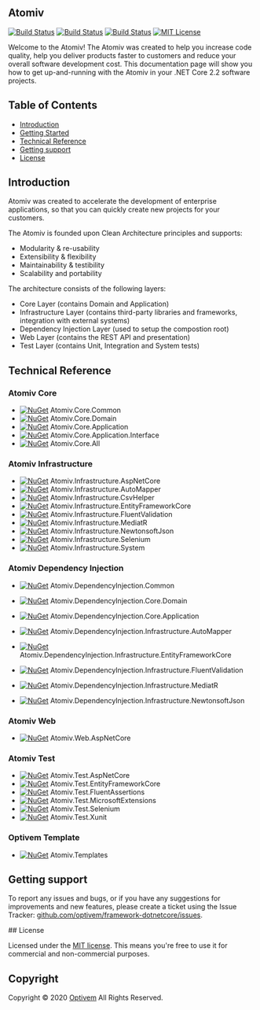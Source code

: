 ## Atomiv

[![Build Status](https://img.shields.io/appveyor/ci/optivem/framework-dotnetcore.svg)](https://ci.appveyor.com/project/optivem/framework-dotnetcore)
[![Build Status](https://dev.azure.com/optivem/Optivem%20Framework/_apis/build/status/optivem.framework-dotnetcore?branchName=develop)](https://dev.azure.com/optivem/Optivem%20Framework/_build/latest?definitionId=1&branchName=develop)
[![Build Status](https://dev.azure.com/optivem/Optivem%20Framework/_apis/build/status/optivem.framework-dotnetcore?branchName=master)](https://dev.azure.com/optivem/Optivem%20Framework/_build/latest?definitionId=1&branchName=master)
[![MIT License](http://img.shields.io/badge/license-MIT-brightgreen.svg)](http://opensource.org/licenses/MIT)

Welcome to the Atomiv! The Atomiv was created to help you increase code quality, help you deliver products faster to customers and reduce your overall software development cost. This documentation page will show you how to get up-and-running with the Atomiv in your .NET Core 2.2 software projects. 

## Table of Contents

* [Introduction](#introduction)
* [Getting Started](#getting-started)
* [Technical Reference](#technical-reference)
* [Getting support](#support)
* [License](#license)

## Introduction

Atomiv was created to accelerate the development of enterprise applications, so that you can quickly create new projects for your customers.

The Atomiv is founded upon Clean Architecture principles and supports:
* Modularity & re-usability
* Extensibility & flexibility
* Maintainability & testibility
* Scalability and portability

The architecture consists of the following layers:
* Core Layer (contains Domain and Application)
* Infrastructure Layer (contains third-party libraries and frameworks, integration with external systems)
* Dependency Injection Layer (used to setup the compostion root)
* Web Layer (contains the REST API and presentation)
* Test Layer (contains Unit, Integration and System tests)

## Technical Reference

### Atomiv Core

* [![NuGet](https://img.shields.io/nuget/v/Atomiv.Core.Common.svg)](https://www.nuget.org/packages/Atomiv.Core.Common) Atomiv.Core.Common
* [![NuGet](https://img.shields.io/nuget/v/Atomiv.Core.Domain.svg)](https://www.nuget.org/packages/Atomiv.Core.Domain) Atomiv.Core.Domain
* [![NuGet](https://img.shields.io/nuget/v/Atomiv.Core.Application.svg)](https://www.nuget.org/packages/Atomiv.Core.Application) Atomiv.Core.Application
* [![NuGet](https://img.shields.io/nuget/v/Atomiv.Core.Application.Interface.svg)](https://www.nuget.org/packages/Atomiv.Core.Application.Interface) Atomiv.Core.Application.Interface
* [![NuGet](https://img.shields.io/nuget/v/Atomiv.Core.All.svg)](https://www.nuget.org/packages/Atomiv.Core.All) Atomiv.Core.All

### Atomiv Infrastructure

* [![NuGet](https://img.shields.io/nuget/v/Atomiv.Infrastructure.AspNetCore.svg)](https://www.nuget.org/packages/Atomiv.Infrastructure.AspNetCore) Atomiv.Infrastructure.AspNetCore
* [![NuGet](https://img.shields.io/nuget/v/Atomiv.Infrastructure.AutoMapper.svg)](https://www.nuget.org/packages/Atomiv.Infrastructure.AutoMapper) Atomiv.Infrastructure.AutoMapper
* [![NuGet](https://img.shields.io/nuget/v/Atomiv.Infrastructure.CsvHelper.svg)](https://www.nuget.org/packages/Atomiv.Infrastructure.CsvHelper) Atomiv.Infrastructure.CsvHelper
* [![NuGet](https://img.shields.io/nuget/v/Atomiv.Infrastructure.EntityFrameworkCore.svg)](https://www.nuget.org/packages/Atomiv.Infrastructure.EntityFrameworkCore) Atomiv.Infrastructure.EntityFrameworkCore
* [![NuGet](https://img.shields.io/nuget/v/Atomiv.Infrastructure.FluentValidation.svg)](https://www.nuget.org/packages/Atomiv.Infrastructure.FluentValidation) Atomiv.Infrastructure.FluentValidation
* [![NuGet](https://img.shields.io/nuget/v/Atomiv.Infrastructure.MediatR.svg)](https://www.nuget.org/packages/Atomiv.Infrastructure.MediatR) Atomiv.Infrastructure.MediatR
* [![NuGet](https://img.shields.io/nuget/v/Atomiv.Infrastructure.NewtonsoftJson.svg)](https://www.nuget.org/packages/Atomiv.Infrastructure.NewtonsoftJson) Atomiv.Infrastructure.NewtonsoftJson
* [![NuGet](https://img.shields.io/nuget/v/Atomiv.Infrastructure.Selenium.svg)](https://www.nuget.org/packages/Atomiv.Infrastructure.Selenium) Atomiv.Infrastructure.Selenium
* [![NuGet](https://img.shields.io/nuget/v/Atomiv.Infrastructure.System.svg)](https://www.nuget.org/packages/Atomiv.Infrastructure.System) Atomiv.Infrastructure.System
	
<!-- Infrastructure.EPPlus -->

### Atomiv Dependency Injection

* [![NuGet](https://img.shields.io/nuget/v/Atomiv.DependencyInjection.Common.svg)](https://www.nuget.org/packages/Atomiv.DependencyInjection.Common) Atomiv.DependencyInjection.Common
* [![NuGet](https://img.shields.io/nuget/v/Atomiv.DependencyInjection.Core.Domain.svg)](https://www.nuget.org/packages/Atomiv.DependencyInjection.Core.Domain) Atomiv.DependencyInjection.Core.Domain
* [![NuGet](https://img.shields.io/nuget/v/Atomiv.DependencyInjection.Core.Application.svg)](https://www.nuget.org/packages/Atomiv.DependencyInjection.Core.Application) Atomiv.DependencyInjection.Core.Application
* [![NuGet](https://img.shields.io/nuget/v/Atomiv.DependencyInjection.Infrastructure.AutoMapper.svg)](https://www.nuget.org/packages/Atomiv.DependencyInjection.Infrastructure.AutoMapper) Atomiv.DependencyInjection.Infrastructure.AutoMapper
* [![NuGet](https://img.shields.io/nuget/v/Atomiv.DependencyInjection.Infrastructure.EntityFrameworkCore.svg)](https://www.nuget.org/packages/Atomiv.DependencyInjection.Infrastructure.EntityFrameworkCore) Atomiv.DependencyInjection.Infrastructure.EntityFrameworkCore
* [![NuGet](https://img.shields.io/nuget/v/Atomiv.DependencyInjection.Infrastructure.FluentValidation.svg)](https://www.nuget.org/packages/Atomiv.DependencyInjection.Infrastructure.FluentValidation) Atomiv.DependencyInjection.Infrastructure.FluentValidation
* [![NuGet](https://img.shields.io/nuget/v/Atomiv.DependencyInjection.Infrastructure.MediatR.svg)](https://www.nuget.org/packages/Atomiv.DependencyInjection.Infrastructure.MediatR) Atomiv.DependencyInjection.Infrastructure.MediatR
* [![NuGet](https://img.shields.io/nuget/v/Atomiv.DependencyInjection.Infrastructure.NewtonsoftJson.svg)](https://www.nuget.org/packages/Atomiv.DependencyInjection.Infrastructure.NewtonsoftJson) Atomiv.DependencyInjection.Infrastructure.NewtonsoftJson


    <!-- 
	Infrastructure.AspNetCore
	'src\DependencyInjection\Infrastructure\CsvHelper\Atomiv.DependencyInjection.Infrastructure.CsvHelper.csproj',		
    # 'src\DependencyInjection\Infrastructure\EPPlus\Atomiv.DependencyInjection.Infrastructure.EPPlus.csproj',
    # 'src\DependencyInjection\Infrastructure\Selenium\Atomiv.DependencyInjection.Infrastructure.Selenium.csproj',		
    # 'src\DependencyInjection\Infrastructure\System\Atomiv.DependencyInjection.Infrastructure.System.csproj',	
	-->

### Atomiv Web

* [![NuGet](https://img.shields.io/nuget/v/Atomiv.Web.AspNetCore.svg)](https://www.nuget.org/packages/Atomiv.Web.AspNetCore) Atomiv.Web.AspNetCore

### Atomiv Test

* [![NuGet](https://img.shields.io/nuget/v/Atomiv.Test.AspNetCore.svg)](https://www.nuget.org/packages/Atomiv.Test.AspNetCore) Atomiv.Test.AspNetCore
* [![NuGet](https://img.shields.io/nuget/v/Atomiv.Test.EntityFrameworkCore.svg)](https://www.nuget.org/packages/Atomiv.Test.EntityFrameworkCore) Atomiv.Test.EntityFrameworkCore
* [![NuGet](https://img.shields.io/nuget/v/Atomiv.Test.FluentAssertions.svg)](https://www.nuget.org/packages/Atomiv.Test.FluentAssertions) Atomiv.Test.FluentAssertions
* [![NuGet](https://img.shields.io/nuget/v/Atomiv.Test.MicrosoftExtensions.svg)](https://www.nuget.org/packages/Atomiv.Test.MicrosoftExtensions) Atomiv.Test.MicrosoftExtensions
* [![NuGet](https://img.shields.io/nuget/v/Atomiv.Test.Selenium.svg)](https://www.nuget.org/packages/Atomiv.Test.Selenium) Atomiv.Test.Selenium
* [![NuGet](https://img.shields.io/nuget/v/Atomiv.Test.Xunit.svg)](https://www.nuget.org/packages/Atomiv.Test.Xunit) Atomiv.Test.Xunit

### Optivem Template

* [![NuGet](https://img.shields.io/nuget/v/Atomiv.Templates.svg)](https://www.nuget.org/packages/Atomiv.Templates) Atomiv.Templates

## Getting support

To report any issues and bugs, or if you have any suggestions for improvements and new features, please create a ticket using the Issue Tracker: [github.com/optivem/framework-dotnetcore/issues](https://github.com/optivem/framework-dotnetcore/issues).

<a name="license" />
## License

Licensed under the [MIT license](http://opensource.org/licenses/mit-license.php). This means you're free to use it for commercial and non-commercial purposes.

## Copyright

Copyright © 2020 [Optivem](https://www.optivem.com/) All Rights Reserved.

